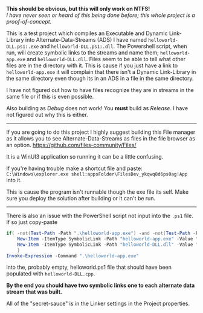 **This should be obvious, but this will only work on NTFS!**  
_I have never seen or heard of this being done before; this whole project is a proof-of-concept_.

This is a test project which compiles an Executable and Dynamic Link-Library into Alternate-Data-Streams (ADS) I have named `helloworld-DLL.ps1:.exe` and `helloworld-DLL.ps1:.dll`.  The Powershell script, when run, will create symbolic links to the streams and name them; `helloworld-app.exe` and `helloworld-DLL.dll`.  Files seem to be able to tell what other files are in the directory with it.  This is cause if you just have a link to `helloworld-app.exe` it will complain that there isn't a Dynamic Link-Library in the same directory even though its in an ADS in a file in the same directory.

I have not figured out how to have files recognize they are in streams in the same file or if this is even possible.

Also building as _Debug_ does not work!  You **must** build as _Release_.  I have not figured out why this is either.

_________________________________________________________________________________________________________________________________________________________________________________________________________________________________________________________________________________

If you are going to do this project I highly suggest building this File manager as it allows you to see Alternate-Data-Streams as files in the file browser as an option.
https://github.com/files-community/Files/

It is a WinUI3 application so running it can be a little confusing.

If you're having trouble make a shortcut file and paste: `C:\Windows\explorer.exe shell:appsFolder\FilesDev_ykqwq8d6ps0ag!App` into it.

This is cause the program isn't runnable though the exe file its self.  Make sure you deploy the solution after building or it can't be run. 
_________________________________________________________________________________________________________________________________________________________________________________________________________________________________________________________________________________
There is also an issue with the PowerShell script not input into the `.ps1` file. If so just copy-paste
```Powershell
if( -not(Test-Path -Path ".\helloworld-app.exe") -and -not(Test-Path -Path "helloworld-DLL.dll")){
    New-Item -ItemType SymbolicLink -Path "helloworld-app.exe" -Value ".\helloworld-DLL.ps1:.exe"
    New-Item -ItemType SymbolicLink -Path "helloworld-DLL.dll" -Value ".\helloworld-DLL.ps1:.dll"
    }
Invoke-Expression -Command ".\helloworld-app.exe"
```
into the, probably empty, helloworld.ps1 file that should have been populated with `helloworld-DLL.cpp`.

**By the end you should have two symbolic links one to each alternate data stream that was built.**

All of the "secret-sauce" is in the Linker settings in the Project properties.
